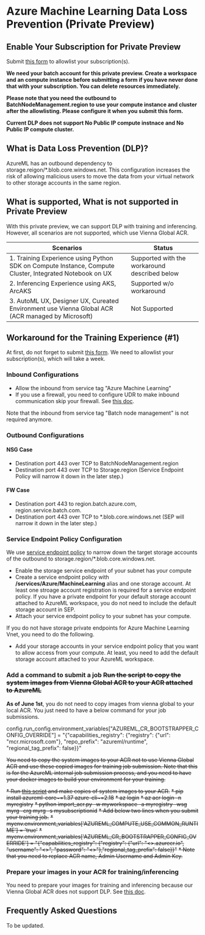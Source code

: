 # Azure Machine Learning Data Loss Prevention (Private Preview)

## Enable Your Subscription for Private Preview
Submit [this form](https://forms.office.com/r/1TraBek7LV) to allowlist your subscription(s). 

**We need your batch account for this private preview. Create a workspace and an compute instance before submitting a form if you have never done that with your subscription. You can delete resources immediately.**

**Please note that you need the outbound to BatchNodeManagement.region to use your compute instance and cluster after the allowlisting. Please configure it when you submit this form.**

**Current DLP does not support No Public IP compute instnace and No Public IP compute cluster.**

## What is Data Loss Prevention (DLP)?

AzureML has an outbound dependency to storage.reigon/*.blob.core.windows.net. This configuration increases the risk of allowing malicious users to move the data from your virtual network to other storage accounts in the same region.

## What is supported, What is not supported in Private Preview

With this private preview, we can support DLP with training and inferencing. However, all scenarios are not supported, which use Vienna Global ACR.

|Scenarios|Status
|---|---|
|1. Training Experience using Python SDK on Compute Instance, Compute Cluster, Integrated Notebook on UX|Supported with the workaround described below|---|
|2. Inferencing Experience using AKS, ArcAKS| Supported w/o workaround |
|3. AutoML UX, Designer UX, Cureated Environment use Vienna Global ACR (ACR managed by Microsoft) | Not Supported|

## Workaround for the Training Experience (#1)

At first, do not forget to submit [this form](https://forms.office.com/r/1TraBek7LV). We need to allowlist your subscription(s), which will take a week.

### Inbound Configurations
* Allow the inbound from service tag "Azure Machine Learning"
* If you use a firewall, you need to configure UDR to make inbound communication skip your firewall. See [this doc](https://docs.microsoft.com/en-us/azure/machine-learning/how-to-secure-training-vnet?tabs=azure-studio%2Cipaddress#inbound-traffic).

Note that the inbound from service tag "Batch node management" is not required anymore.

### Outbound Configurations

#### NSG Case
* Destination port 443 over TCP to BatchNodeManagement.region 
* Destination port 443 over TCP to Storage.region (Service Endpoint Policy will narrow it down in the later step.) 

#### FW Case
* Destination port 443 to region.batch.azure.com, region.service.batch.com.
* Destination port 443 over TCP to *.blob.core.windows.net (SEP will narrow it down in the later step.)

### Service Endpoint Policy Configuration

We use [service endpoint policy](https://docs.microsoft.com/en-us/azure/virtual-network/virtual-network-service-endpoint-policies-overview) to narrow down the target storage accounts of the outbound to storage.region/*.blob.core.windows.net.

* Enable the storage service endpoint of your subnet has your compute
* Create a service endpoint policy with **/services/Azure/MachineLearning** alias and one storage account. At least one stroage account registration is required for a service endpoint policy. If you have a private endpoint for your default storage account attached to AzureML workspace, you do not need to include the default storage account in SEP.
* Attach your service endpoint policy to your subnet has your compute.

If you do not have storage private endpoints for Azure Machine Learning Vnet, you need to do the following.
* Add your storage accounts in your service endpoint policy that you want to allow access from your compute. At least, you need to add the default storage account attached to your AzureML workspace.

### Add a command to submit a job ~~Run the script to copy the system images from Vienna Global ACR to your ACR attached to AzureML~~
**As of June 1st**, you do not need to copy images from vienna global to your local ACR. You just need to have a below command for your job submissions.

config.run_config.environment_variables["AZUREML_CR_BOOTSTRAPPER_CONFIG_OVERRIDE"] = "{\"capabilities_registry\": {\"registry\": {\"url\": \"mcr.microsoft.com\"}, \"repo_prefix\": \"azureml/runtime\", \"regional_tag_prefix\": false}}"

~~You need to copy the system images to your ACR not to use Vienna Global ACR and use these copied images for training job submission. Note that this is for the AzureML internal job submission process, and you need to have your docker images to build your environment for your training.~~

~~* Run [this script](import_acr.py) and make copies of system images to your ACR.~~
  ~~* pip install azureml-core~=1.37 azure-cli~=2.18~~
  ~~* az login~~
  ~~* az acr login -n myregistry~~
  ~~* python import_acr.py -w myworkspace -a myregistry -wsg myrg -crg myrg -s mysubscriptionid~~
~~* Add below two lines when you submit your training job.~~
  ~~* myenv.environment_variables['AZUREML_COMPUTE_USE_COMMON_RUNTIME'] = 'true'~~
  ~~* myenv.environment_variables['AZUREML_CR_BOOTSTRAPPER_CONFIG_OVERRIDE'] = "{\"capabilities_registry\": {\"registry\": {\"url\": \"<<user acr name>>.azurecr.io\", \"username\": \"<<ACR Admin Username>>\", \"password\": \"<<ACR Admin Key>>\"},\"regional_tag_prefix\": false}}"~~
    ~~* Note that you need to replace ACR name, Admin Username and Admin Key.~~ 
 
### Prepare your images in your ACR for training/inferencing

You need to prepare your images for training and inferencing because our Vienna Global ACR does not support DLP. See [this doc](https://docs.microsoft.com/en-us/azure/machine-learning/how-to-train-with-custom-image).

## Frequently Asked Questions
To be updated.
